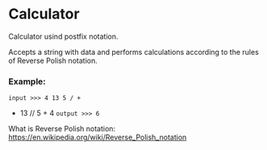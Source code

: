 # Calculator
Calculator usind postfix notation.

Accepts a string with data and performs calculations according to the rules of Reverse Polish notation.
### Example:
`input >>> 4 13 5 / +`
- 13 // 5 + 4
`output >>> 6`

What is Reverse Polish notation: https://en.wikipedia.org/wiki/Reverse_Polish_notation
